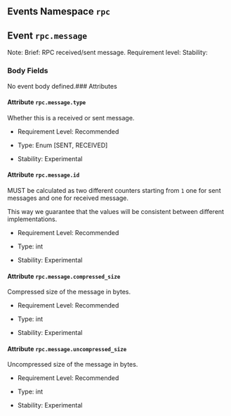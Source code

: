 ## Events Namespace `rpc`


## Event `rpc.message`

Note: 
Brief: RPC received/sent message.
Requirement level: 
Stability: 

### Body Fields

No event body defined.### Attributes


#### Attribute `rpc.message.type`

Whether this is a received or sent message.


- Requirement Level: Recommended
  
- Type: Enum [SENT, RECEIVED]
  
- Stability: Experimental
  
  
#### Attribute `rpc.message.id`

MUST be calculated as two different counters starting from `1` one for sent messages and one for received message.


This way we guarantee that the values will be consistent between different implementations.

- Requirement Level: Recommended
  
- Type: int
  
- Stability: Experimental
  
  
#### Attribute `rpc.message.compressed_size`

Compressed size of the message in bytes.


- Requirement Level: Recommended
  
- Type: int
  
- Stability: Experimental
  
  
#### Attribute `rpc.message.uncompressed_size`

Uncompressed size of the message in bytes.


- Requirement Level: Recommended
  
- Type: int
  
- Stability: Experimental
  
  
  